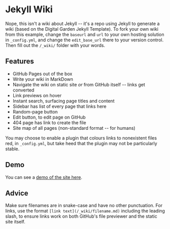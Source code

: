 # Jekyll Wiki
Nope, this isn't a wiki about Jekyll -- it's a repo using Jekyll to generate a wiki (based on the Digital Garden Jekyll Template). To fork your own wiki from this example, change the `baseurl` and `url` to your own hosting solution in `_config.yml`, and change the `edit_base_url` there to your version control. Then fill out the `/_wiki/` folder with your words.

## Features
- GitHub Pages out of the box
- Write your wiki in MarkDown
- Navigate the wiki on static site *or* from GitHub itself -- links get converted
- Link previews on hover
- Instant search, surfacing page titles and content
- Sidebar has list of every page that links here
- Random-page button
- Edit button, to edit page on GitHub
- 404 page has link to create the file
- Site map of all pages (non-standard format -- for humans)

You may choose to enable a plugin that colours links to nonexistent files red, in `_config.yml`, but take heed that the plugin may not be particularly stable.

## Demo
You can see a [demo of the site here](https://ifcoltransg.github.io/jekyll-wiki-template/).

## Advice
Make sure filenames are in snake-case and have no other punctuation. For links, use the format `[link text](/_wiki/filename.md)` including the leading slash, to ensure links work on both GitHub's file previewer and the static site itself.
